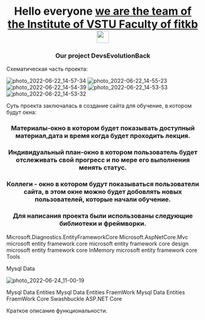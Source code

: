 <h1 align="center">Hello everyone <a href="https://daniilshat.ru/" target="_blank">we are the team of the Institute of VSTU Faculty of fitkb</a> 
<img src="https://github.com/blackcater/blackcater/raw/main/images/Hi.gif" height="32"/></h1>
<h3 align="center">Our project DevsEvolutionBack</h3>





Схематическая часть проекта:


![photo_2022-06-22_14-57-34](https://user-images.githubusercontent.com/86678856/177113377-e869492d-4efa-4790-b6ff-f25cbecb0202.jpg)
![photo_2022-06-22_14-55-23](https://user-images.githubusercontent.com/86678856/177113391-62a02c01-4d0c-40e7-b572-3b76a0002549.jpg)
![photo_2022-06-22_14-54-39](https://user-images.githubusercontent.com/86678856/177113399-2128508f-6891-4d15-974d-9d46efb62d1b.jpg)
![photo_2022-06-22_14-53-53](https://user-images.githubusercontent.com/86678856/177113406-0ebfce4e-d6b7-4156-bee1-4b174b7579b0.jpg)
![photo_2022-06-22_14-53-32](https://user-images.githubusercontent.com/86678856/177113412-a626824b-403e-4c51-8920-ad825b597984.jpg)



Суть проекта заключалась в создание сайта для обучение, в котором будут окна:
<h3 align="center">Материалы-окно в котором будет показывать доступный материал,дата и время когда будет проходить лекция.</h3>
<h3 align="center">Индивидуальный план-окно в котором пользователь будет отслеживать свой прогресс и по мере его выполнения менять статус.</h3>
<h3 align="center">Коллеги - окно в котором будут показываться пользователи сайта, в этом окне можно будет добовлять новых пользователей, которые начали обучение.</h3>


<h3 align="center">Для написания проекта были использованы следующие библиотеки и фреймворки.</h3>
Microsoft.Diagnostics.EntityFrameworkCore
Microsoft.AspNetCore.Mvc
microsoft entity framework core
microsoft entity framework core design
microsoft entity framework core InMemory
microsoft entity framework core Tools

Mysql Data

![photo_2022-06-24_11-00-19](https://user-images.githubusercontent.com/86678856/177118706-bd5df184-df63-4fd6-8208-21c661f60463.jpg)
















































Mysql Data Entities
Mysql Data Entities FraemWork
Mysql Data Entities FraemWork Core
Swashbuckle  ASP.NET Core







Краткое описание функциональности.


